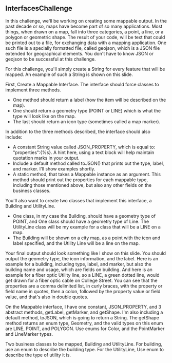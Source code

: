 ## InterfacesChallenge

In this challenge, we'll be working on creating some mappable output.
In the past decade or so, maps have become part of so many applications.
Most things, when drawn on a map, fall into three categories, a point, a line, or a polygon or geometric shape.
The result of your code, will be text that could be printed out to a file, for exchanging data with a mapping application.
One such file is a specially formatted file, called geojson, which is a JSON file extended for geographical elements.
You don't have to know JSON or geojson to be successful at this challenge.

For this challenge, you'll simply create a String for every feature that will be mapped.
An example of such a String is shown on this slide.

First, Create a Mappable Interface.
The interface should force classes to implement three methods.
 - One method should return a label (how the item will be described on the map).
 - One should return a geometry type (POINT or LINE) which is what the type will look like on the map.
 - The last should return an icon type (sometimes called a map marker).

 In addition to the three methods described, the interface should also include:
 - A constant String value called JSON_PROPERTY, which is equal to: "properties":{%s}. A hint here, using a text block will help maintain quotation marks in your output.
 - Include a default method called toJSON() that prints out the type, label, and marker. I'll show examples shortly.
 - A static method, that takes a Mappable instance as an argument. This method should print out the properties for each mappable type, including those mentioned above, but also any other fields on the business classes.

 You'll also want to create two classes that implement this interface, a Building and UtilityLine.
 - One class, in my case the Building, should have a geometry type of POINT, and One class should have a geometry type of Line. The UtilityLine class will be my example for a class that will be a LINE on a map.
 - The Building will be shown on a city map, as a point with the icon and label specified, and the Utility Line will be a line on the map.

Your final output should look something like I show on this slide.
You should output the geometry type, the icon information, and the label.
Here is an example for a building, including type, label, and marker, but also the building name and usage, which are fields on building.
And here is an example for a fiber optic Utility line, so a LINE, a green dotted line, would get drawn for a fiber optic cable on College Street.
You can see that the properties are a comma delimited list, in curly braces, with the property or field name in quotes, then a colon, followed by the property value or field value, and that's also in double quotes.

On the Mappable interface, I have one constant, JSON_PROPERTY, and 3 abstract methods, getLabel, getMarker, and getShape.
I'm also including a default method, toJSON, which is going to return a String.
The getShape method returns an enum type, Geometry, and the valid types on this enum are LINE, POINT, and POLYGON.
Use enums for Color, and the PointMarker and LineMarker types.

Two business classes to be mapped, Building and UtilityLine.
For building, use an enum to describe the building type.
For the UtilityLine, Use enum to describe the type of utility it is.